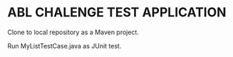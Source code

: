# ABL CHALENGE TEST APPLICATION

Clone to local repository as a Maven project.

Run  MyListTestCase.java as JUnit test.